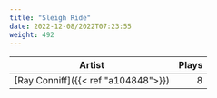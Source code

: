 ```yaml
---
title: "Sleigh Ride"
date: 2022-12-08/2022T07:23:55
weight: 492
---
```




 Artist | Plays 
----- | -----:
[Ray Conniff]({{< ref "a104848">}}) | 8
